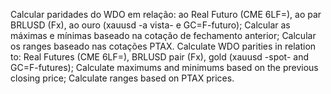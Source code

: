 Calcular paridades do WDO em relação: ao Real Futuro (CME 6LF=), ao par BRLUSD (Fx), ao ouro (xauusd -a vista- e GC=F-futuro);
Calcular as máximas e mínimas baseado na cotação de fechamento anterior;
Calcular os ranges baseado nas cotações PTAX.
Calculate WDO parities in relation to: Real Futures (CME 6LF=), BRLUSD pair (Fx), gold (xauusd -spot- and GC=F-futures); 
Calculate maximums and minimums based on the previous closing price; 
Calculate ranges based on PTAX prices.
